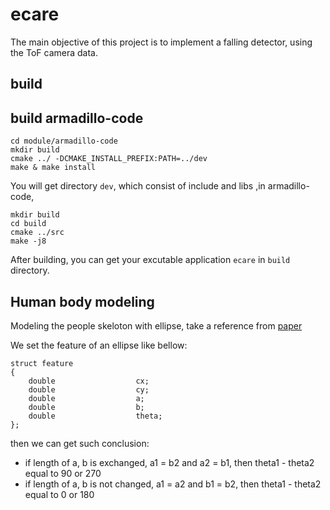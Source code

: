 # ecare

The main objective of this project is to implement a falling detector, using the ToF camera data.

## build

## build armadillo-code

```
cd module/armadillo-code
mkdir build
cmake ../ -DCMAKE_INSTALL_PREFIX:PATH=../dev
make & make install
```

You will get directory `dev`, which consist of include and libs ,in armadillo-code,

```
mkdir build
cd build
cmake ../src
make -j8
```

After building, you can get your excutable application `ecare` in `build` directory.

## Human body modeling

Modeling the people skeloton with ellipse, take a reference from [paper](https://github.com/beandrewang/ecare/blob/master/src/scripts/ellipse-specific-fitting.pdf)

We set the feature of an ellipse like bellow:

```
struct feature
{
	double					cx;
	double					cy;
	double					a;
	double 					b;
	double					theta;
};
```

then we can get such conclusion:

* if length of a, b is exchanged, a1 = b2 and a2 = b1, then theta1 - theta2 equal to 90 or 270
* if length of a, b is not changed, a1 = a2 and b1 = b2, then theta1 - theta2 equal to 0 or 180
